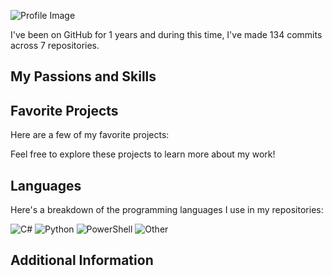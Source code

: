 ![Profile Image](profileImg.jpg)


I've been on GitHub for 1 years and during this time, I've made 134 commits across 7 repositories.

## My Passions and Skills


## Favorite Projects

Here are a few of my favorite projects:


Feel free to explore these projects to learn more about my work!

## Languages

Here's a breakdown of the programming languages I use in my repositories:

![C#](https://img.shields.io/static/v1?style=plastic&label=%E2%A0%80&color=555&labelColor=%23178600&message=C%23%EF%B8%B155%25)
![Python](https://img.shields.io/static/v1?style=plastic&label=%E2%A0%80&color=555&labelColor=%233572A5&message=Python%EF%B8%B132%25)
![PowerShell](https://img.shields.io/static/v1?style=plastic&label=%E2%A0%80&color=555&labelColor=%23012456&message=PowerShell%EF%B8%B15.2%25)
![Other](https://img.shields.io/static/v1?style=plastic&label=%E2%A0%80&color=555&labelColor=%23ededed&message=Other%EF%B8%B17.6%25)



## Additional Information
